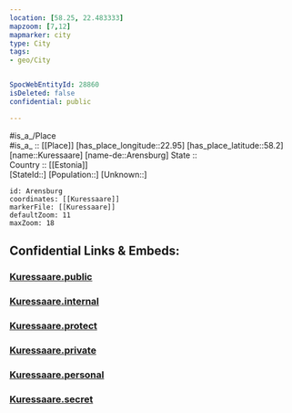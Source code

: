 ```yaml
---
location: [58.25, 22.483333] 
mapzoom: [7,12] 
mapmarker: city 
type: City
tags:
- geo/City


SpocWebEntityId: 28860
isDeleted: false
confidential: public

---
```

#is_a_/Place  
#is_a_ :: [[Place]] 
[has_place_longitude::22.95] 
[has_place_latitude::58.2] 
[name::Kuressaare] 
[name-de::Arensburg] 
State ::  
Country :: [[Estonia]]  
[StateId::] 
[Population::] 
[Unknown::] 


```leaflet
id: Arensburg
coordinates: [[Kuressaare]] 
markerFile: [[Kuressaare]] 
defaultZoom: 11 
maxZoom: 18
```


## Confidential Links & Embeds: 

### [Kuressaare.public](/_public/\Earth\Continent\Europe\Europe~North\Estonia\Counties~Estonia\SaareKuressaare.public.md) 

### [Kuressaare.internal](/_internal/\Earth\Continent\Europe\Europe~North\Estonia\Counties~Estonia\SaareKuressaare.internal.md) 

### [Kuressaare.protect](/_protect/\Earth\Continent\Europe\Europe~North\Estonia\Counties~Estonia\SaareKuressaare.protect.md) 

### [Kuressaare.private](/_private/\Earth\Continent\Europe\Europe~North\Estonia\Counties~Estonia\SaareKuressaare.private.md) 

### [Kuressaare.personal](/_personal/\Earth\Continent\Europe\Europe~North\Estonia\Counties~Estonia\SaareKuressaare.personal.md) 

### [Kuressaare.secret](/_secret/\Earth\Continent\Europe\Europe~North\Estonia\Counties~Estonia\SaareKuressaare.secret.md)


